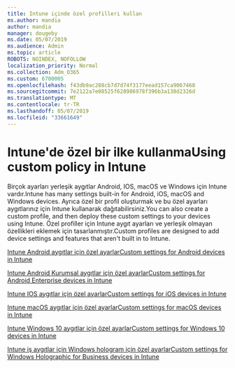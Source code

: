 ```yaml
---
title: Intune içinde özel profilleri kullan
ms.author: mandia
author: mandia
manager: dougeby
ms.date: 05/07/2019
ms.audience: Admin
ms.topic: article
ROBOTS: NOINDEX, NOFOLLOW
localization_priority: Normal
ms.collection: Adm_O365
ms.custom: 6700005
ms.openlocfilehash: f43db9ac288cb7d7d74f3177eead157ca9067468
ms.sourcegitcommit: 7e2122a7e08525f628986978f396b3a138d2326d
ms.translationtype: MT
ms.contentlocale: tr-TR
ms.lasthandoff: 05/07/2019
ms.locfileid: "33661649"
---
```

# <a name="using-custom-policy-in-intune"></a><span data-ttu-id="4ca7a-102">Intune'de özel bir ilke kullanma</span><span class="sxs-lookup"><span data-stu-id="4ca7a-102">Using custom policy in Intune</span></span>

<span data-ttu-id="4ca7a-103">Birçok ayarları yerleşik aygıtlar Android, IOS, macOS ve Windows için Intune vardır.</span><span class="sxs-lookup"><span data-stu-id="4ca7a-103">Intune has many settings built-in for Android, iOS, macOS and Windows devices.</span></span> <span data-ttu-id="4ca7a-104">Ayrıca özel bir profil oluşturmak ve bu özel ayarları aygıtlarınız için Intune kullanarak dağıtabilirsiniz.</span><span class="sxs-lookup"><span data-stu-id="4ca7a-104">You can also create a custom profile, and then deploy these custom settings to your devices using Intune.</span></span> <span data-ttu-id="4ca7a-105">Özel profiller için Intune aygıt ayarları ve yerleşik olmayan özellikleri eklemek için tasarlanmıştır.</span><span class="sxs-lookup"><span data-stu-id="4ca7a-105">Custom profiles are designed to add device settings and features that aren't built in to Intune.</span></span>

[<span data-ttu-id="4ca7a-106">Intune Android aygıtlar için özel ayarlar</span><span class="sxs-lookup"><span data-stu-id="4ca7a-106">Custom settings for Android devices in Intune</span></span>](https://docs.microsoft.com/intune/custom-settings-android)

[<span data-ttu-id="4ca7a-107">Intune Android Kurumsal aygıtlar için özel ayarlar</span><span class="sxs-lookup"><span data-stu-id="4ca7a-107">Custom settings for Android Enterprise devices in Intune</span></span>](https://docs.microsoft.com/intune/custom-settings-android-for-work)

[<span data-ttu-id="4ca7a-108">Intune IOS aygıtlar için özel ayarlar</span><span class="sxs-lookup"><span data-stu-id="4ca7a-108">Custom settings for iOS devices in Intune</span></span>](https://docs.microsoft.com/intune/custom-settings-ios)

[<span data-ttu-id="4ca7a-109">Intune macOS aygıtlar için özel ayarlar</span><span class="sxs-lookup"><span data-stu-id="4ca7a-109">Custom settings for macOS devices in Intune</span></span>](https://docs.microsoft.com/intune/custom-settings-macos)

[<span data-ttu-id="4ca7a-110">Intune Windows 10 aygıtlar için özel ayarlar</span><span class="sxs-lookup"><span data-stu-id="4ca7a-110">Custom settings for Windows 10 devices in Intune</span></span>](https://docs.microsoft.com/intune/custom-settings-windows-10)

[<span data-ttu-id="4ca7a-111">Intune iş aygıtlar için Windows hologram için özel ayarlar</span><span class="sxs-lookup"><span data-stu-id="4ca7a-111">Custom settings for Windows Holographic for Business devices in Intune</span></span>](https://docs.microsoft.com/intune/custom-settings-windows-holographic)